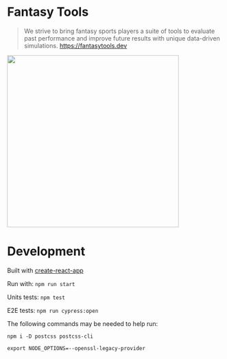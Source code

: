 # Fantasy Tools

> We strive to bring fantasy sports players a suite of tools to evaluate past performance and improve future results with unique data-driven simulations. https://fantasytools.dev

<p><img height="400" src="fantasytools.dev_.png?raw=true"/></p>

# Development

Built with [create-react-app](https://github.com/facebookincubator/create-react-app)

Run with: `npm run start`

Units tests: `npm test`

E2E tests: `npm run cypress:open`

The following commands may be needed to help run:

`npm i -D postcss postcss-cli`

`export NODE_OPTIONS=--openssl-legacy-provider`
